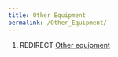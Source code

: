 ```yaml
---
title: Other Equipment
permalink: /Other_Equipment/
---
```


1.  REDIRECT [Other equipment](Other_equipment "wikilink")